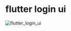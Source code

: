 # flutter login ui


![flutter_login_ui](https://user-images.githubusercontent.com/44191960/169606183-1057e21e-f748-4438-b3f5-bd50bd978745.png)
